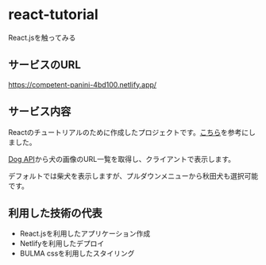 # react-tutorial

React.jsを触ってみる

## サービスのURL

https://competent-panini-4bd100.netlify.app/

## サービス内容

Reactのチュートリアルのために作成したプロジェクトです。[こちら](https://zenn.dev/likr/articles/6be53ca64f29aa035f07)を参考にしました。

[Dog API](https://dog.ceo/dog-api/)から犬の画像のURL一覧を取得し、クライアントで表示します。

デフォルトでは柴犬を表示しますが、プルダウンメニューから秋田犬も選択可能です。

## 利用した技術の代表

- React.jsを利用したアプリケーション作成
- Netlifyを利用したデプロイ
- BULMA cssを利用したスタイリング
